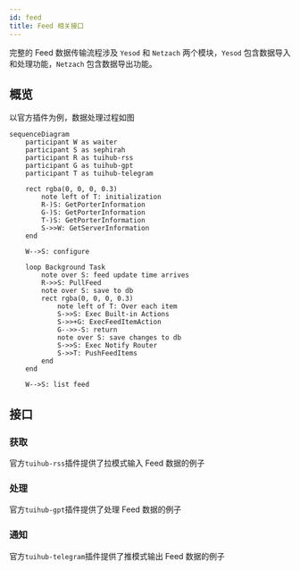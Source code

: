 ```yaml
---
id: feed
title: Feed 相关接口
---
```


完整的 Feed 数据传输流程涉及 `Yesod` 和 `Netzach` 两个模块，`Yesod` 包含数据导入和处理功能，`Netzach` 包含数据导出功能。

## 概览

以官方插件为例，数据处理过程如图

```mermaid
sequenceDiagram
    participant W as waiter
    participant S as sephirah
    participant R as tuihub-rss
    participant G as tuihub-gpt
    participant T as tuihub-telegram
    
    rect rgba(0, 0, 0, 0.3)
        note left of T: initialization
        R-)S: GetPorterInformation
        G-)S: GetPorterInformation
        T-)S: GetPorterInformation
        S->>W: GetServerInformation
    end
    
    W-->S: configure
    
    loop Background Task
        note over S: feed update time arrives
        R->>S: PullFeed
        note over S: save to db
        rect rgba(0, 0, 0, 0.3)
            note left of T: Over each item
            S->>S: Exec Built-in Actions
            S->>+G: ExecFeedItemAction
            G-->>-S: return
            note over S: save changes to db
            S->>S: Exec Notify Router
            S->>T: PushFeedItems
        end
    end
    
    W-->S: list feed
```

## 接口

### 获取

官方`tuihub-rss`插件提供了拉模式输入 Feed 数据的例子

### 处理

官方`tuihub-gpt`插件提供了处理 Feed 数据的例子

### 通知

官方`tuihub-telegram`插件提供了推模式输出 Feed 数据的例子
